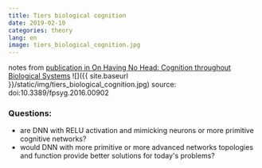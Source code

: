 ```yaml
---
title: Tiers biological cognition
date: 2019-02-10
categories: theory
lang: en
image: tiers_biological_cognition.jpg
---
```

notes from [publication in On Having No Head: Cognition throughout Biological Systems](https://www.ncbi.nlm.nih.gov/pmc/articles/PMC4914563/)
![]({{ site.baseurl }}/static/img/tiers_biological_cognition.jpg)
source: doi:10.3389/fpsyg.2016.00902

### Questions:
* are DNN with RELU activation and mimicking neurons or more primitive cognitive networks?
* would DNN with more primitive or more advanced networks topologies and function provide better solutions for today's problems?